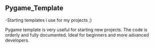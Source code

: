 ## Pygame_Template

-Starting templates i use for my projects ;)

Pygame template is very useful for starting new projects. The code is orderly and fully documented. Ideal for beginners and more advanced developers.
